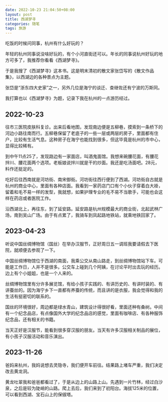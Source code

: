 ```yaml
---
date: 2022-10-23 21:04:50+08:00
layout: post
title: 西湖梦寻
categories: 随笔
tags: 旅游
---
```


吃饭的时候问同事，杭州有什么好玩的？

年轻的杭州同事说没啥好玩的，有个小河直街还可以。年长的同事说杭州好玩的地方可多了，我推荐你看看《西湖梦寻》。

于是我搜了《西湖梦寻》这本书。这是明末清初的散文家张岱写的《散文作品集》，以西湖边的各种景点为主题。

张岱是“浙东四大史家”之一，另外几位是海宁的谈迁、查继佐还有宁波的万斯同。

我打算也以《西湖梦寻》为题，记录下我在杭州的一点游历经过。

## 2022-10-23

往市三医院皮肤科复诊。出来后看地图，发现南边便是五柳巷，摸索到一条桥下的河边小路往南而行。五柳巷保留了老底子的一些一层或两层的房子，里面都有住户，比较有生活气息。这种房子在海宁也能找到很多，但这毕竟是杭州的市中心，显得比较稀有。

到中午11点25了，发现路边有一家面店，叫酒鬼面馆。我想来碗腰花面，有腰花拌川、腰花面两个选项。老板娘说拌川就是干的炒面。我还是吃汤面吧。28元，料作还挺足的。

吃好后往西南就是河坊街、南宋御街。河坊街往西行便到了西湖。河坊街自古就是杭州的商业中心，里面有各种店面。我看到一家药店门口有个小伙子穿着白大褂，留着和毛不易一样的发型，我就想，如果护理专业的毛不易不当歌手，可能也会这样在药店或者医院工作。

沿西湖北上，再往东，到了延安路。延安路是杭州规模最大的商业街，北起武林广场，南到吴山广场。由于有点累了，我骑车到凤起路地铁站，就乘地铁回家了。

## 2023-04-23

听说中国丝绸博物馆（国丝）在举办汉服节，正好周日五一调班我要请假去下医院，就顺便去参观了一下。

中国丝绸博物馆位于西湖的南面，我乘公交从南山路走，到丝绸博物馆站下车。可能是工作日，人并不是很多。公交车上碰到几个阿姨，在讨论平时出去玩的经历。边上有个小姐姐，也是一个人来的。

丝绸博物馆里有分许多展览馆，有给小孩子实践的、有讲历史的、有讲时装的、有讲蚕丝的。因为海宁乡下一直都有养蚕的传统，而且讲的是衣服，我会觉得和我的生活有挺密切的联系的。

国丝的环境很好，周边都是绿水青山，建筑设计得很好看，里面还种有桑树。中间有一个纪念品店，有点像国外大学的纪念品店的感觉，里面有咖啡店、有各种服饰纪念品，还有相关的书籍。

当天正好是汉服节，能看到很多穿汉服的朋友。当天有许多汉服相关制品的展位，有小孩子汉服活动和音乐演出。

## 2023-11-26

爸妈来杭州，我妈说想去灵隐寺，我们便开车前往。结果路上堵车严重，我们决定改去黄龙洞。

黄龙吐翠我和爸爸都看过了，于是从边上的山路上山。先遇到一片竹林，经过白沙泉，之后是较为陡峭的山路。爬上去后，我们来到了初阳台。海拔125米的位置，可以看到西湖、宝石山上的保俶塔。










